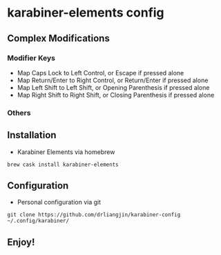 # karabiner-elements config

## Complex Modifications
### Modifier Keys
- Map Caps Lock to Left Control, or Escape if pressed alone
- Map Return/Enter to Right Control, or Return/Enter if pressed alone
- Map Left Shift to Left Shift, or Opening Parenthesis if pressed alone
- Map Right Shift to Right Shift, or Closing Parenthesis if pressed alone
### Others

## Installation
- Karabiner Elements via homebrew
```
brew cask install karabiner-elements
```

## Configuration
- Personal configuration via git
```
git clone https://github.com/drliangjin/karabiner-config ~/.config/karabiner/
```

## Enjoy!


